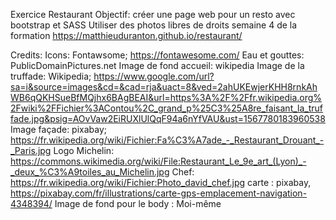 Exercice Restaurant
Objectif: créer une page web pour un resto avec bootstrap et SASS
Utiliser des photos libres de droits
semaine 4 de la formation
https://matthieuduranton.github.io/restaurant/

Credits:
Icons: Fontawsome; https://fontawesome.com/
Eau et gouttes: PublicDomainPictures.net
Image de fond accueil: wikipedia
Image de la truffade: Wikipedia; https://www.google.com/url?sa=i&source=images&cd=&cad=rja&uact=8&ved=2ahUKEwjerKHH8rnkAhWB6qQKHSueBfMQjhx6BAgBEAI&url=https%3A%2F%2Ffr.wikipedia.org%2Fwiki%2FFichier%3AContou%2C_grand_p%25C3%25A8re_faisant_la_truffade.jpg&psig=AOvVaw2EiRUXlUlQqF94a6nYfVAU&ust=1567780183960538
Image façade: pixabay; https://fr.wikipedia.org/wiki/Fichier:Fa%C3%A7ade_-_Restaurant_Drouant_-_Paris.jpg
Logo Michelin: https://commons.wikimedia.org/wiki/File:Restaurant_Le_9e_art_(Lyon)_-_deux_%C3%A9toiles_au_Michelin.jpg
Chef: https://fr.wikipedia.org/wiki/Fichier:Photo_david_chef.jpg
carte : pixabay, https://pixabay.com/fr/illustrations/carte-gps-emplacement-navigation-4348394/
Image de fond pour le body : Moi-même

